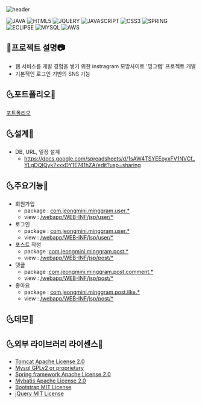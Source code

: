 ![header](https://capsule-render.vercel.app/api?type=wave&color=auto&height=300&section=header&text=Minggram&fontSize=90)

![JAVA](https://img.shields.io/badge/JAVA-FA5858?style=flat-square&logo=Java&logoColor=black)
![HTML5](https://img.shields.io/badge/HTML5-FAAC58?style=flat-square&logo=HTML5&logoColor=black)
![JQUERY](https://img.shields.io/badge/JQUERY-F4FA58?style=flat-square&logo=JQUERY&logoColor=black)
![JAVASCRIPT](https://img.shields.io/badge/JAVASCRIPT-58FA58?style=flat-square&logo=JAVASCRIPT&logoColor=black)
![CSS3](https://img.shields.io/badge/CSS3-58ACFA?style=flat-square&logo=CSS3&logoColor=black)
![SPRING](https://img.shields.io/badge/SPRING-5858FA?style=flat-square&logo=SPRING&logoColor=black)
![ECLIPSE](https://img.shields.io/badge/ECLIPSE-D358F7?style=flat-square&logo=ECLIPSE&logoColor=black)
![MYSQL](https://img.shields.io/badge/MYSQL-FA58D0?style=flat-square&logo=MYSQL&logoColor=black)
![AWS](https://img.shields.io/badge/AWS-FA5882?style=flat-square&logo=AmazonAWS&logoColor=black)

## :iphone:프로젝트 설명:camera:
- 웹 서비스를 개발 경험을 쌓기 위한 instragram 모방사이트 '밍그램' 프로젝트 개발
- 기본적인 로그인 기반의 SNS 기능
 
 
 ## :last_quarter_moon_with_face:포트폴리오:first_quarter_moon_with_face:
 [포트폴리오](https://github.com/jeongminie/spring_project/blob/master/portfolio.pdf)
 
 ## :last_quarter_moon_with_face:설계:first_quarter_moon_with_face:
 * DB, URL, 일정 설계
    * https://docs.google.com/spreadsheets/d/1sAW4TSYEEoyxFV1NVCf_YLgDQIQyk7xxxDY1E741hZA/edit?usp=sharing
     
 ## :last_quarter_moon_with_face:주요기능:first_quarter_moon_with_face:
 * 회원가입
    * package : [com.jeongmini.minggram.user.*](https://github.com/jeongminiee/spring_minggram/tree/develop/src/main/java/com/jeongmini/minggram/user)
    * view  : [/webapp/WEB-INF/jsp/user/*](https://github.com/jeongminiee/spring_minggram/tree/develop/src/main/webapp/WEB-INF/jsp/user)
 * 로그인
    * package :  [com.jeongmini.minggram.user.*](https://github.com/jeongminiee/spring_minggram/tree/develop/src/main/java/com/jeongmini/minggram/user)
    * view  : [/webapp/WEB-INF/jsp/user/*](https://github.com/jeongminiee/spring_minggram/tree/develop/src/main/webapp/WEB-INF/jsp/user)
 * 포스트 작성
    * package :[com.jeongmini.minggram.post.*](https://github.com/jeongminiee/spring_minggram/tree/develop/src/main/java/com/jeongmini/minggram/post)
    * view  : [/webapp/WEB-INF/jsp/post/*](https://github.com/jeongminiee/spring_minggram/tree/develop/src/main/webapp/WEB-INF/jsp/post)
 * 댓글
    * package :[com.jeongmini.minggram.post.comment.*](https://github.com/jeongminiee/spring_minggram/tree/develop/src/main/java/com/jeongmini/minggram/post/comment)
    * view  :  [/webapp/WEB-INF/jsp/post/*](https://github.com/jeongminiee/spring_minggram/tree/develop/src/main/webapp/WEB-INF/jsp/post)
 * 좋아요
    * package : [com.jeongmini.minggram.post.like.*](https://github.com/jeongminiee/spring_minggram/tree/develop/src/main/java/com/jeongmini/minggram/post/like)
    * view  : [/webapp/WEB-INF/jsp/post/*](https://github.com/jeongminiee/spring_minggram/tree/develop/src/main/webapp/WEB-INF/jsp/post)

## :last_quarter_moon_with_face:데모:first_quarter_moon_with_face:

## :last_quarter_moon_with_face:외부 라이브러리 라이센스:first_quarter_moon_with_face:
- [Tomcat Apache License 2.0](https://www.apache.org/licenses/LICENSE-2.0)
- [Mysql GPLv2 or proprietary](https://www.gnu.org/licenses/gpl-3.0.html)
- [Spring framework Apache License 2.0](https://www.apache.org/licenses/LICENSE-2.0)
- [Mybatis Apache License 2.0](https://www.apache.org/licenses/LICENSE-2.0)
- [Bootstrap MIT License](https://opensource.org/licenses/MIT)
- [jQuery MIT License](https://opensource.org/licenses/MIT)

